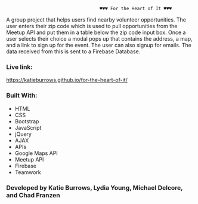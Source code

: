                                        ♥️♥️♥️ For the Heart of It ♥️♥️♥️

A group project that helps users find nearby volunteer opportunities.  The user enters their zip code which is used to pull opportunities from the Meetup API and put them in a table below the zip code input box.  Once a user selects their choice a modal pops up that contains the address, a map, and a link to sign up for the event.  The user can also signup for emails.  The data received from this is sent to a Firebase Database.

### Live link:
https://katieburrows.github.io/for-the-heart-of-it/

### Built With:
* HTML
* CSS
* Bootstrap
* JavaScript
* jQuery
* AJAX
* APIs
* Google Maps API
* Meetup API
* Firebase
* Teamwork

### Developed by Katie Burrows, Lydia Young, Michael Delcore, and Chad Franzen

